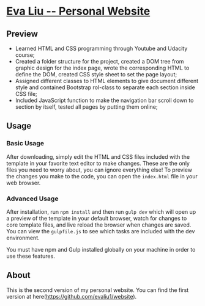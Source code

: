 # [Eva Liu -- Personal Website](http://www.evaliu.net/)


## Preview

* Learned HTML and CSS programming through Youtube and Udacity course;
* Created a folder structure for the project, created a DOM tree from graphic design for the index page, wrote the corresponding HTML to define the DOM, created CSS style sheet to set the page layout;
* Assigned different classes to HTML elements to give document different style and contained Bootstrap rol-class to separate each section inside CSS file;
* Included JavaScript function to make the navigation bar scroll down to section by itself, tested all pages by putting them online; 


## Usage

### Basic Usage

After downloading, simply edit the HTML and CSS files included with the template in your favorite text editor to make changes. These are the only files you need to worry about, you can ignore everything else! To preview the changes you make to the code, you can open the `index.html` file in your web browser.

### Advanced Usage

After installation, run `npm install` and then run `gulp dev` which will open up a preview of the template in your default browser, watch for changes to core template files, and live reload the browser when changes are saved. You can view the `gulpfile.js` to see which tasks are included with the dev environment.

You must have npm and Gulp installed globally on your machine in order to use these features.


## About

This is the second version of my personal website. You can find the first version at here(https://github.com/evaliu1/website).

